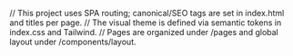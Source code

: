 // This project uses SPA routing; canonical/SEO tags are set in index.html and titles per page.
// The visual theme is defined via semantic tokens in index.css and Tailwind.
// Pages are organized under /pages and global layout under /components/layout.
